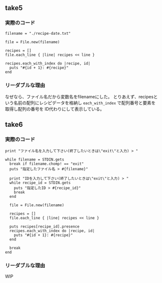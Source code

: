 ## take5
### 実際のコード

```
filename = "./recipe-date.txt"

file = File.new(filename)

recipes = []
file.each_line { |line| recipes << line }

recipes.each_with_index do |recipe, id| 
  puts "#{id + 1}: #{recipe}"
end
```

### リーダブルな理由
なぜなら、ファイル名だから変数名をfilenameにした。
とりあえず、recipesという名前の配列にレシピデータを格納し
`each_with_index` で配列番号と要素を取得し配列の番号を
ID代わりにして表示している。

## take6
### 実際のコード

```
print "ファイル名を入力して下さい(終了したいときは\"exit\"と入力) > "

while filename = STDIN.gets
  break if filename.chomp! == "exit"
  puts "指定したファイル名 > #{filename}"

  print "IDを入力して下さい(終了したいときは\"exit\"と入力) > "
  while recipe_id = STDIN.gets
    puts "指定したID > #{recipe_id}"
    break
  end

  file = File.new(filename)

  recipes = []
  file.each_line { |line| recipes << line }

  puts recipes[recipe_id].presence
  recipes.each_with_index do |recipe, id| 
    puts "#{id + 1}: #{recipe}"
  end

  break
end
```

### リーダブルな理由
WIP
